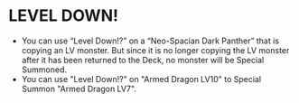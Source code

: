 # LEVEL DOWN!

*   You can use “Level Down!?” on a “Neo-Spacian Dark Panther” that is copying an LV monster. But since it is no longer copying the LV monster after it has been returned to the Deck, no monster will be Special Summoned.
*   You can use "Level Down!?" on "Armed Dragon LV10" to Special Summon "Armed Dragon LV7".
